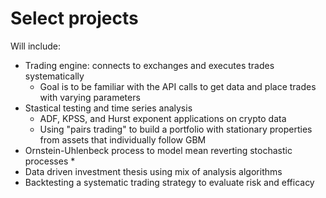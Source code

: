# Select projects
Will include:
- Trading engine: connects to exchanges and executes trades systematically
    * Goal is to be familiar with the API calls to get data and place trades with varying parameters
- Stastical testing and time series analysis
    * ADF, KPSS, and Hurst exponent applications on crypto data
    * Using "pairs trading" to build a portfolio with stationary properties from assets that individually follow GBM
- Ornstein-Uhlenbeck process to model mean reverting stochastic processes
    * 
- Data driven investment thesis using mix of analysis algorithms
- Backtesting a systematic trading strategy to evaluate risk and efficacy
